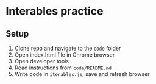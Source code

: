 # Interables practice


## Setup
1. Clone repo and navigate to the `code` folder
2. Open index.html file in Chrome browser
3. Open developer tools 
3. Read instructions from `code/README.md`
4. Write code in `iterables.js`, save and refresh browser
